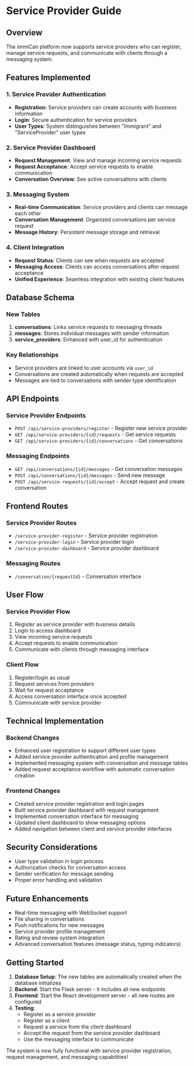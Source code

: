 # Service Provider Guide

## Overview
The immiCan platform now supports service providers who can register, manage service requests, and communicate with clients through a messaging system.

## Features Implemented

### 1. Service Provider Authentication
- **Registration**: Service providers can create accounts with business information
- **Login**: Secure authentication for service providers
- **User Types**: System distinguishes between "Immigrant" and "ServiceProvider" user types

### 2. Service Provider Dashboard
- **Request Management**: View and manage incoming service requests
- **Request Acceptance**: Accept service requests to enable communication
- **Conversation Overview**: See active conversations with clients

### 3. Messaging System
- **Real-time Communication**: Service providers and clients can message each other
- **Conversation Management**: Organized conversations per service request
- **Message History**: Persistent message storage and retrieval

### 4. Client Integration
- **Request Status**: Clients can see when requests are accepted
- **Messaging Access**: Clients can access conversations after request acceptance
- **Unified Experience**: Seamless integration with existing client features

## Database Schema

### New Tables
1. **conversations**: Links service requests to messaging threads
2. **messages**: Stores individual messages with sender information
3. **service_providers**: Enhanced with user_id for authentication

### Key Relationships
- Service providers are linked to user accounts via `user_id`
- Conversations are created automatically when requests are accepted
- Messages are tied to conversations with sender type identification

## API Endpoints

### Service Provider Endpoints
- `POST /api/service-providers/register` - Register new service provider
- `GET /api/service-providers/{id}/requests` - Get service requests
- `GET /api/service-providers/{id}/conversations` - Get conversations

### Messaging Endpoints
- `GET /api/conversations/{id}/messages` - Get conversation messages
- `POST /api/conversations/{id}/messages` - Send new message
- `POST /api/service-requests/{id}/accept` - Accept request and create conversation

## Frontend Routes

### Service Provider Routes
- `/service-provider-register` - Service provider registration
- `/service-provider-login` - Service provider login
- `/service-provider-dashboard` - Service provider dashboard

### Messaging Routes
- `/conversation/{requestId}` - Conversation interface

## User Flow

### Service Provider Flow
1. Register as service provider with business details
2. Login to access dashboard
3. View incoming service requests
4. Accept requests to enable communication
5. Communicate with clients through messaging interface

### Client Flow
1. Register/login as usual
2. Request services from providers
3. Wait for request acceptance
4. Access conversation interface once accepted
5. Communicate with service provider

## Technical Implementation

### Backend Changes
- Enhanced user registration to support different user types
- Added service provider authentication and profile management
- Implemented messaging system with conversation and message tables
- Added request acceptance workflow with automatic conversation creation

### Frontend Changes
- Created service provider registration and login pages
- Built service provider dashboard with request management
- Implemented conversation interface for messaging
- Updated client dashboard to show messaging options
- Added navigation between client and service provider interfaces

## Security Considerations
- User type validation in login process
- Authorization checks for conversation access
- Sender verification for message sending
- Proper error handling and validation

## Future Enhancements
- Real-time messaging with WebSocket support
- File sharing in conversations
- Push notifications for new messages
- Service provider profile management
- Rating and review system integration
- Advanced conversation features (message status, typing indicators)

## Getting Started

1. **Database Setup**: The new tables are automatically created when the database initializes
2. **Backend**: Start the Flask server - it includes all new endpoints
3. **Frontend**: Start the React development server - all new routes are configured
4. **Testing**: 
   - Register as a service provider
   - Register as a client
   - Request a service from the client dashboard
   - Accept the request from the service provider dashboard
   - Use the messaging interface to communicate

The system is now fully functional with service provider registration, request management, and messaging capabilities!
